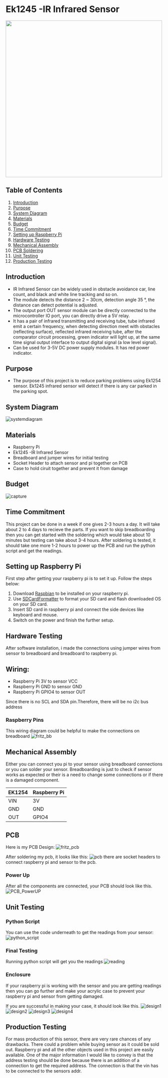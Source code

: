 # Ek1245 -IR Infrared Sensor
 
<img src="https://raw.githubusercontent.com/HarleenSaini19/parkingEaze/master/images/caseImage1.jpg" width="500" height="500">

## Table of Contents
1. [Introduction](#introduction)
2. [Purpose](#purpose)
3. [System Diagram](#system-Diagram)
4. [Materials](#materials)
5. [Budget](#budget)
6. [Time Commitment](#time-Commitment)
7. [Setting up Raspberry Pi](#setting-Up-Raspberry-Pi)
8. [Hardware Testing](#hardware-Testing)
9. [Mechanical Assembly](#mechanical-Assembly)
10. [PCB Soldering](#pcb-Soldering)
11. [Unit Testing](#unit-Testing)
12. [Production Testing](#production-Testing)


## Introduction
- IR Infrared Sensor can be widely used in obstacle avoidance car, line count, and black and white line tracking and so on.
- The module detects the distance 2 ~ 30cm, detection angle 35 °, the distance can detect potential is adjusted.
- The output port OUT sensor module can be directly connected to the microcontroller IO port, you can directly drive a 5V relay.
- It has a pair of infrared transmitting and receiving tube, tube infrared emit a certain frequency, when detecting direction meet with obstacles (reflecting surface), reflected infrared receiving tube, after the comparator circuit processing, green indicator will light up, at the same time signal output interface to output digital signal (a low level signal).
- Can be used for 3-5V DC power supply modules. It has red power indicator.

## Purpose
- The purpose of this project is to reduce parking problems using Ek1254 sensor. Ek1245 infrared sensor will detect if there is any car parked in the parking spot.


## System Diagram 

![systemdiagram](https://raw.githubusercontent.com/HarleenSaini19/parkingEaze/master/images/systemDiagram.PNG)

## Materials
- Raspberry Pi
- Ek1245 -IR Infrared Sensor
- Breadboard and jumper wires for initial testing
- Socket Header to attach sensor and pi together on PCB
- Case to hold ciruit together and prevent it from damage

## Budget
![capture](https://github.com/HarleenSaini19/parkingEaze/blob/master/images/Bugdet_Capture.PNG)

## Time Commitment
This project can be done in a week if one gives 2-3 hours a day. It will take about 2 to 4 days to recieve the parts. If you want to skip breadboarding then you can get started with the soldering which would take about 10 minutes but testing can take about 3-4 hours. After soldering is tested, it should take one more 1-2 hours to power up the PCB and run the python script and get the readings.

## Setting up Raspberry Pi
First step after getting your raspberry pi is to set it up. Follow the steps below:
1. Download [Raspbian](https://www.raspberrypi.org/downloads/) to be installed on your raspberry pi.
2. Use [SDCardFormatter](https://www.sdcard.org/downloads/formatter_4/) to format your SD card and flash downloaded OS on your SD card.
3. Insert SD card in raspberry pi and connect the side devices like keyboard and mouse.
4. Switch on the power and finish the further setup.

## Hardware Testing

After software installation, i made the connections using jumper wires from sensor to breadboard and breadboard to raspberry pi.

Wiring:
---
- Raspberry Pi 3V  to sensor VCC
- Raspberry Pi GND to sensor GND
- Raspberry Pi GPIO4 to sensor OUT

Since there is no SCL and SDA pin.Therefore, there will be no i2c bus address


### Raspberry Pins
This wiring diagram could be helpful to make the connections on breadboard
![fritz_bb](https://raw.githubusercontent.com/HarleenSaini19/parkingEaze/master/images/HarleenSaini_parkingEazeV1_bb.png)


## Mechanical Assembly
Either you can connect you pi to your sensor using breadboard connections or you can solder your sensor.
Breadboarding is just to check if sensor works as expected or their is a need to change some connections or if there is a damaged component.

| EK1254| Raspberry Pi |
| ----- | ----- |
|  VIN  |  3V   |
|  GND  |  GND 	|
|  OUT 	|  GPIO4|




## PCB
Here is my PCB Design:
![fritz_pcb](https://raw.githubusercontent.com/HarleenSaini19/parkingEaze/master/images/HarleenSaini_parkingEazeV1_pcb.png)

After soldering my pcb, it looks like this:
![pcb](https://raw.githubusercontent.com/HarleenSaini19/parkingEaze/master/images/pcb_frontSide.jpg)
there are socket headers to connect raspberry pi and sensor to the pcb.

### Power Up
After all the components are connected, your PCB should look like this.
![PCB_PowerUP](https://raw.githubusercontent.com/HarleenSaini19/parkingEaze/master/images/PCB_PowerUP.jpg) 

## Unit Testing

### Python Script
You can use the code underneath to get the readings from your sensor:
![python_script](https://raw.githubusercontent.com/HarleenSaini19/parkingEaze/master/images/python_script_capture.PNG)

### Final Testing
Running python script will get you the readings
![reading](https://raw.githubusercontent.com/HarleenSaini19/parkingEaze/master/images/Code_output.png)

### Enclosure
If your raspberry pi is working with the sensor and you are getting  readings then you can go further and make your acrylic case to prevent your raspberry pi and sensor from getting damaged.


If you are successful in making your case, it should look like this.
![design1](https://raw.githubusercontent.com/HarleenSaini19/parkingEaze/master/images/caseImage1.jpg)
![design2](https://raw.githubusercontent.com/HarleenSaini19/parkingEaze/master/images/caseImage2.jpg)
![design3](https://raw.githubusercontent.com/HarleenSaini19/parkingEaze/master/images/caseImage3.jpg)
![design4](https://raw.githubusercontent.com/HarleenSaini19/parkingEaze/master/images/caseImage4.jpg)



## Production Testing
For mass production of this sensor, there are very rare chances of any drawbacks. There could a problem while buying sensor as it could be sold out. Raspberry pi and all the other objects used in this project are easily available. One of the major information I would like to convey is that the address testing should be done because there is an addition of a connection to get the required address. The connection is that the vin has to be connected to the sensors addr.



